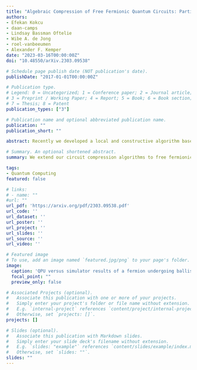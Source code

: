 ```yaml
---
title: "Algebraic Compression of Free Fermionic Quantum Circuits: Particle Creation, Arbitrary Lattices and Controlled Evolution"
authors:
- Efekan Kokcu
- daan-camps
- Lindsay Bassman Oftelie
- Wibe A. de Jong
- roel-vanbeeumen
- Alexander F. Kemper
date: "2023-03-16T00:00:00Z"
doi: "10.48550/arXiv.2303.09538"

# Schedule page publish date (NOT publication's date).
publishDate: "2017-01-01T00:00:00Z"

# Publication type.
# Legend: 0 = Uncategorized; 1 = Conference paper; 2 = Journal article;
# 3 = Preprint / Working Paper; 4 = Report; 5 = Book; 6 = Book section;
# 7 = Thesis; 8 = Patent
publication_types: ["3"]

# Publication name and optional abbreviated publication name.
publication: ""
publication_short: ""

abstract: Recently we developed a local and constructive algorithm based on Lie algebraic methods for compressing Trotterized evolution under Hamiltonians that can be mapped to free fermions. The compression algorithm yields a circuit which scales linearly in the number of qubits, is fixed depth for for arbitrarily long evolution times and is applicable to time dependent Hamiltonians, although is limited to simple nearest-neighbor spin interactions and fermionic hopping. In this work, we extend the algorithm to compress circuits simulating evolution with long-range spin interactions and fermionic hopping, thereby enabling embedding of arbitrary lattices onto a chain of qubits. Moreover, we show that controlled time evolution, as well as fermion creation and annihilation operators can also be compressed. We demonstrate our results by adiabatically preparing the ground state for a half-filled fermionic chain, and simulating a 4×4 tight binding model on ibmq_washington. With these new developments, our results enable the simulation of a wider range of models of interest and the efficient compression of subcircuits.

# Summary. An optional shortened abstract.
summary: We extend our circuit compression algorithms to free fermionic systems on arbitrary lattices, incorporate particle creation operations, and allow for controlled evolution.

tags:
- Quantum Computing
featured: false

# links:
# - name: ""
#url: ""
url_pdf: 'https://arxiv.org/pdf/2303.09538.pdf'
url_code: ''
url_dataset: ''
url_poster: ''
url_project: ''
url_slides: ''
url_source: ''
url_video: ''

# Featured image
# To use, add an image named `featured.jpg/png` to your page's folder. 
image:
  caption: 'QPU versus simulator results of a fermion undergoing ballistic transport on a 4 x 4 lattice.'
  focal_point: ""
  preview_only: false

# Associated Projects (optional).
#   Associate this publication with one or more of your projects.
#   Simply enter your project's folder or file name without extension.
#   E.g. `internal-project` references `content/project/internal-project/index.md`.
#   Otherwise, set `projects: []`.
projects: []

# Slides (optional).
#   Associate this publication with Markdown slides.
#   Simply enter your slide deck's filename without extension.
#   E.g. `slides: "example"` references `content/slides/example/index.md`.
#   Otherwise, set `slides: ""`.
slides: ""
---
```

